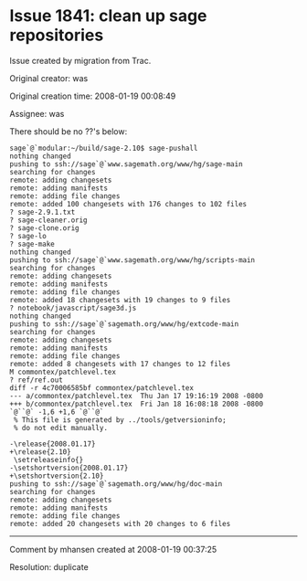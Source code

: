 # Issue 1841: clean up sage repositories

Issue created by migration from Trac.

Original creator: was

Original creation time: 2008-01-19 00:08:49

Assignee: was

There should be no ??'s below:

```
sage`@`modular:~/build/sage-2.10$ sage-pushall 
nothing changed
pushing to ssh://sage`@`www.sagemath.org/www/hg/sage-main
searching for changes
remote: adding changesets
remote: adding manifests
remote: adding file changes
remote: added 100 changesets with 176 changes to 102 files
? sage-2.9.1.txt
? sage-cleaner.orig
? sage-clone.orig
? sage-lo
? sage-make
nothing changed
pushing to ssh://sage`@`www.sagemath.org/www/hg/scripts-main
searching for changes
remote: adding changesets
remote: adding manifests
remote: adding file changes
remote: added 18 changesets with 19 changes to 9 files
? notebook/javascript/sage3d.js
nothing changed
pushing to ssh://sage`@`sagemath.org/www/hg/extcode-main
searching for changes
remote: adding changesets
remote: adding manifests
remote: adding file changes
remote: added 8 changesets with 17 changes to 12 files
M commontex/patchlevel.tex
? ref/ref.out
diff -r 4c70006585bf commontex/patchlevel.tex
--- a/commontex/patchlevel.tex  Thu Jan 17 19:16:19 2008 -0800
+++ b/commontex/patchlevel.tex  Fri Jan 18 16:08:18 2008 -0800
`@``@` -1,6 +1,6 `@``@`
 % This file is generated by ../tools/getversioninfo;
 % do not edit manually.
 
-\release{2008.01.17}
+\release{2.10}
 \setreleaseinfo{}
-\setshortversion{2008.01.17}
+\setshortversion{2.10}
pushing to ssh://sage`@`sagemath.org/www/hg/doc-main
searching for changes
remote: adding changesets
remote: adding manifests
remote: adding file changes
remote: added 20 changesets with 20 changes to 6 files

```



---

Comment by mhansen created at 2008-01-19 00:37:25

Resolution: duplicate
